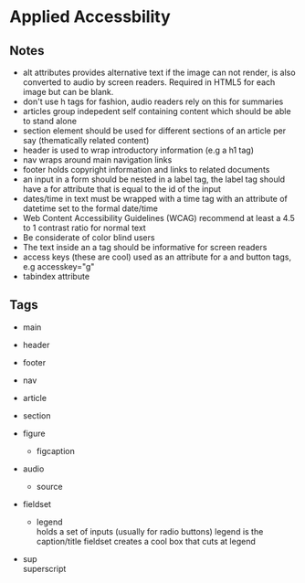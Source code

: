 # Applied Accessbility

## Notes

* alt attributes provides alternative text if the image can not render, is also
converted to audio by screen readers. Required in HTML5 for each image but can be blank.
* don't use h tags for fashion, audio readers rely on this for summaries
* articles group indepedent self containing content which should be able to stand alone
* section element should be used for different sections of an article per say
(thematically related content)
* header is used to wrap introductory information (e.g a h1 tag)
* nav wraps around main navigation links
* footer holds copyright information and links to related documents
* an input in a form should be nested in a label tag, the label tag should have a for
attribute that is equal to the id of the input
* dates/time in text must be wrapped with a time tag with an attribute of datetime set to the
formal date/time
* Web Content Accessibility Guidelines (WCAG) recommend at least a 4.5 to 1
contrast ratio for normal text
* Be considerate of color blind users
* The text inside an a tag should be informative for screen readers
* access keys (these are cool) used as an attribute for a and button tags,
e.g accesskey="g"
* tabindex attribute


## Tags
* main
* header
* footer
* nav
* article
* section

* figure
	* figcaption

* audio
	* source

* fieldset
	* legend  
holds a set of inputs (usually for radio buttons) legend is the caption/title
fieldset creates a cool box that cuts at legend

* sup  
superscript